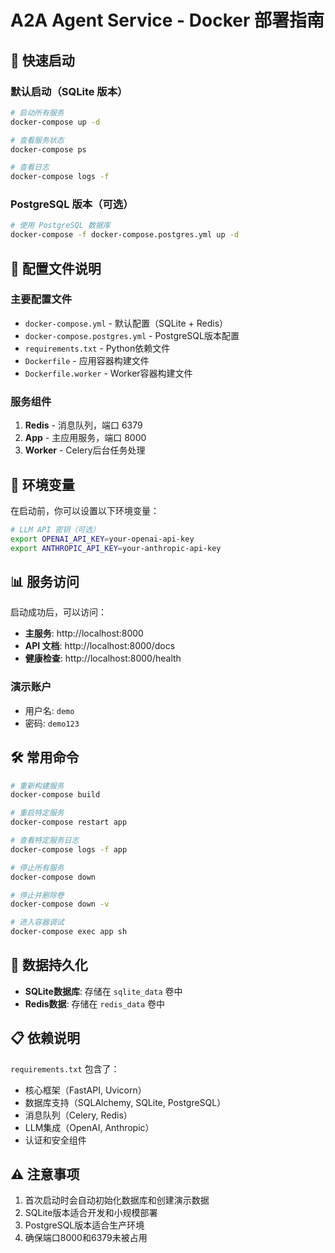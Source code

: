 # A2A Agent Service - Docker 部署指南

## 🚀 快速启动

### 默认启动（SQLite 版本）
```bash
# 启动所有服务
docker-compose up -d

# 查看服务状态
docker-compose ps

# 查看日志
docker-compose logs -f
```

### PostgreSQL 版本（可选）
```bash
# 使用 PostgreSQL 数据库
docker-compose -f docker-compose.postgres.yml up -d
```

## 📁 配置文件说明

### 主要配置文件
- `docker-compose.yml` - 默认配置（SQLite + Redis）
- `docker-compose.postgres.yml` - PostgreSQL版本配置
- `requirements.txt` - Python依赖文件
- `Dockerfile` - 应用容器构建文件
- `Dockerfile.worker` - Worker容器构建文件

### 服务组件
1. **Redis** - 消息队列，端口 6379
2. **App** - 主应用服务，端口 8000
3. **Worker** - Celery后台任务处理

## 🔧 环境变量

在启动前，你可以设置以下环境变量：

```bash
# LLM API 密钥（可选）
export OPENAI_API_KEY=your-openai-api-key
export ANTHROPIC_API_KEY=your-anthropic-api-key
```

## 📊 服务访问

启动成功后，可以访问：

- **主服务**: http://localhost:8000
- **API 文档**: http://localhost:8000/docs
- **健康检查**: http://localhost:8000/health

### 演示账户
- 用户名: `demo`
- 密码: `demo123`

## 🛠️ 常用命令

```bash
# 重新构建服务
docker-compose build

# 重启特定服务
docker-compose restart app

# 查看特定服务日志
docker-compose logs -f app

# 停止所有服务
docker-compose down

# 停止并删除卷
docker-compose down -v

# 进入容器调试
docker-compose exec app sh
```

## 🔄 数据持久化

- **SQLite数据库**: 存储在 `sqlite_data` 卷中
- **Redis数据**: 存储在 `redis_data` 卷中

## 📋 依赖说明

`requirements.txt` 包含了：
- 核心框架（FastAPI, Uvicorn）
- 数据库支持（SQLAlchemy, SQLite, PostgreSQL）
- 消息队列（Celery, Redis）
- LLM集成（OpenAI, Anthropic）
- 认证和安全组件

## ⚠️ 注意事项

1. 首次启动时会自动初始化数据库和创建演示数据
2. SQLite版本适合开发和小规模部署
3. PostgreSQL版本适合生产环境
4. 确保端口8000和6379未被占用

